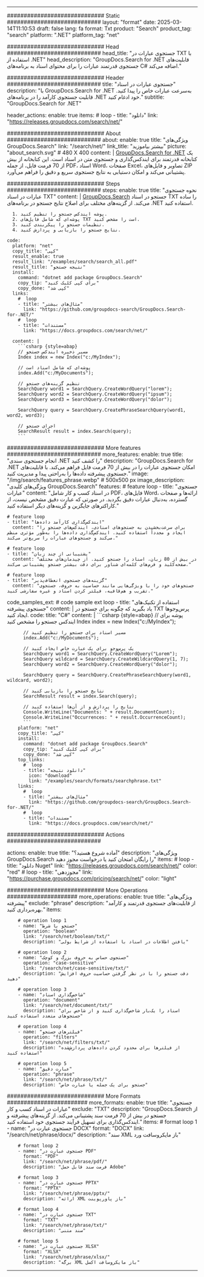 
---
############################# Static ############################
layout: "format"
date:  2025-03-14T11:10:53
draft: false
lang: fa
format: Txt
product: "Search"
product_tag: "search"
platform: ".NET"
platform_tag: "net"

############################# Head ############################
head_title: "جستجوی عبارات در TXT با استفاده از .NET"
head_description: "GroupDocs.Search for .NET قابلیت‌های جستجوی قدرتمند عبارات را برای محتوای اسناد به برنامه‌های C# اضافه می‌کند."

############################# Header ############################
title: "جستجوی عبارات در اسناد" 
description: "با GroupDocs.Search for .NET به‌سرعت عبارات خاص را پیدا کنید. قابلیت جستجوی کارآمد را در برنامه‌های .NET خود ادغام کنید."
subtitle: "GroupDocs.Search for .NET" 

header_actions:
  enable: true
  items:
    #  loop
    - title: "دانلود"
      link: "https://releases.groupdocs.com/search/net/"
      
############################# About ############################
about:
    enable: true
    title: "ویژگی‌های GroupDocs.Search"
    link: "/search/net/"
    link_title: "بیشتر بیاموزید"
    picture: "about_search.svg" # 480 X 400
    content: |
       [GroupDocs.Search for .NET](/search/net/) یک کتابخانه قدرتمند برای ایندکس‌گذاری و جستجوی متن در اسناد است. این کتابخانه از بیش از 70 فرمت فایل، از جمله PDF، اسناد Word، صفحات Excel، تصاویر و فایل‌های ZIP پشتیبانی می‌کند و امکان دستیابی به نتایج جستجوی سریع و دقیق را فراهم می‌آورد.

############################# Steps ############################
steps:
    enable: true
    title: "نحوه جستجوی عبارات در اسناد TXT"
    content: |
      [GroupDocs.Search](/search/net/) جستجو در اسناد TXT را ساده می‌کند. از گزینه‌های مختلف برای اصلاح نتایج جستجو در برنامه‌های .NET استفاده کنید.
      
      1. پوشه ایندکس جستجو را تنظیم کنید.
      2. پوشه‌ای که شامل فایل‌های TXT است را مشخص کنید.
      3. تنظیمات جستجو را پیکربندی کنید.
      4. نتایج جستجو را بازیابی و پردازش کنید.
   
    code:
      platform: "net"
      copy_title: "کپی"
      result_enable: true
      result_link: "/examples/search/search_all.pdf"
      result_title: "نتیجه جستجو"
      install:
        command: "dotnet add package GroupDocs.Search"
        copy_tip: "برای کپی کلیک کنید"
        copy_done: "کپی شد"
      links:
        #  loop
        - title: "مثال‌های بیشتر"
          link: "https://github.com/groupdocs-search/GroupDocs.Search-for-.NET/"
        #  loop
        - title: "مستندات"
          link: "https://docs.groupdocs.com/search/net/"
          
      content: |
        ```csharp {style=abap}
        // مسیر ذخیره ایندکس جستجو
        Index index = new Index("c:/MyIndex");

        // پوشه‌ای که شامل اسناد است
        index.Add("c:/MyDocuments");

        // تنظیم گزینه‌های جستجو
        SearchQuery word1 = SearchQuery.CreateWordQuery("lorem");
        SearchQuery word2 = SearchQuery.CreateWordQuery("ipsum");
        SearchQuery word3 = SearchQuery.CreateWordQuery("dolor");

        SearchQuery query = SearchQuery.CreatePhraseSearchQuery(word1, word2, word3);

        // اجرای جستجو
        SearchResult result = index.Search(query);
        ```            

############################# More features ############################
more_features:
  enable: true
  title: "انجام جستجوی سندی .NET را کشف کنید"
  description: "GroupDocs.Search for .NET امکان جستجوی عبارات را در بیش از 70 فرمت فایل فراهم می‌کند. با قابلیت‌های جستجوی پیشرفته داده‌ها را به‌راحتی پیدا و مدیریت کنید."
  image: "/img/search/features_phrase.webp" # 500x500 px
  image_description: "ویژگی‌های کلیدی GroupDocs.Search"
  features:
    # feature loop
    - title: "جستجوی عبارات"
      content: "در اسناد کسب و کار شامل PDF، فایل‌های Word، ارائه‌ها و صفحات گسترده، به‌دنبال عبارات دقیق بگردید. در صورتی که عبارت دقیق مشخص نیست، از کاراکترهای جایگزین و گزینه‌های دیگر استفاده کنید."

    # feature loop
    - title: "ایندکس‌گذاری کارآمد داده‌ها"
      content: "برای سرعت‌بخشیدن به جستجوهای اسنادی، ایندکس‌های جستجو را ایجاد و مجدداً استفاده کنید. ایندکس‌گذاری داده‌ها را به‌طور مؤثری منظم می‌کند و جستجوهای عبارات را سریع‌تر می‌کند."

    # feature loop
    - title: "پشتیبانی از چند زبان"
      content: "در بیش از 80 زبان، اسناد را جستجو کنید. از چیدمان‌های مختلف صفحه‌کلید و فرم‌های کلمه‌ای شناور برای دقت بیشتر جستجو پشتیبانی می‌کند."

    # feature loop
    - title: "گزینه‌های جستجوی انعطاف‌پذیر"
      content: "جستجوهای خود را با ویژگی‌هایی مانند حساسیت به حروف، جستجوی تقریب و هم‌قافیه، فیلتر کردن اسناد و غیره سفارشی کنید."
      
  code_samples_ext:
    # code sample ext loop
    - title: "استفاده از تکنیک‌های جستجوی پیشرفته"
      content: |
        یاد بگیرید که چگونه برای جستجو در TXT پرس‌وجوها ایجاد کنید.
      code:
        title: "C#"
        content: |
          ```csharp {style=abap}
          // پوشه برای ایندکس جستجو را مشخص کنید
          Index index = new Index("c:/MyIndex");
              
          // مسیر اسناد برای جستجو را تنظیم کنید
          index.Add("c:/MyDocuments");

          // یک پرس‌وجو برای یک عبارت خاص ایجاد کنید
          SearchQuery word1 = SearchQuery.CreateWordQuery("Lorem");
          SearchQuery wildcard = SearchQuery.CreateWildcardQuery(1, 7);
          SearchQuery word2 = SearchQuery.CreateWordQuery("dolor");

          SearchQuery query = SearchQuery.CreatePhraseSearchQuery(word1, wildcard, word2);

          // نتایج جستجو را بازیابی کنید
          SearchResult result = index.Search(query);
          
          // نتایج را پردازش و از آن‌ها استفاده کنید
          Console.WriteLine("Documents: " + result.DocumentCount);
          Console.WriteLine("Occurrences: " + result.OccurrenceCount);
          ```
        platform: "net"
        copy_title: "کپی"
        install:
          command: "dotnet add package GroupDocs.Search"
          copy_tip: "برای کپی کلیک کنید"
          copy_done: "کپی شد"
        top_links:
          #  loop
          - title: "دانلود نتیجه"
            icon: "download"
            link: "/examples/search/formats/searchphrase.txt"
        links:
          #  loop
          - title: "مثال‌های بیشتر"
            link: "https://github.com/groupdocs-search/GroupDocs.Search-for-.NET/"
          #  loop
          - title: "مستندات"
            link: "https://docs.groupdocs.com/search/net/"
            

            


############################# Actions ############################

actions:
  enable: true
  title: "آماده شروع هستید؟"
  description: "ویژگی‌های GroupDocs.Search را رایگان امتحان کنید یا درخواست مجوز دهید"
  items:
    #  loop
    - title: "دانلود Nuget"
      link: "https://releases.groupdocs.com/search/net/"
      color: "red"
        #  loop
    - title: "مجوزدهی"
      link: "https://purchase.groupdocs.com/pricing/search/net/"
      color: "light"


############################# More Operations #####################
more_operations:
    enable: true
    title: "ویژگی‌های پیشرفته"
    exclude: "phrase"
    description: "از قابلیت‌های جستجوی قدرتمند و کارآمد بهره‌برداری کنید."
    items: 
          
        # operation loop 1
        - name: "جستجو با شرط"
          operation: "boolean"
          link: "/search/net/boolean/txt/"
          description: "یافتن اطلاعات در اسناد با استفاده از شرایط بولی"

        # operation loop 2
        - name: "جستجوی حساس به حروف بزرگ و کوچک"
          operation: "case-sensitive"
          link: "/search/net/case-sensitive/txt/"
          description: "دقت جستجو را با در نظر گرفتن حساسیت حروف افزایش دهید"

        # operation loop 3
        - name: "شاخص‌گذاری اسناد"
          operation: "document"
          link: "/search/net/document/txt/"
          description: "اسناد را یک‌بار شاخص‌گذاری کنید و از شاخص برای جستجوهای متعدد استفاده کنید"

        # operation loop 4
        - name: "فیلترهای جستجو"
          operation: "filters"
          link: "/search/net/filters/txt/"
          description: "از فیلترها برای محدود کردن داده‌های پردازش‌شده استفاده کنید"

        # operation loop 5
        - name: "عبارت دقیق"
          operation: "phrase"
          link: "/search/net/phrase/txt/"
          description: "جستجو برای یک جمله یا عبارت خاص"
          
        
          
############################# More Formats ########################
more_formats:
    enable: true
    title: "جستجوی عبارات در اسناد کسب و کار"
    exclude: "TXT"
    description: "GroupDocs.Search از جستجو در بیش از 70 فرمت سند پشتیبانی می‌کند. از گزینه‌های پیشرفته و ایندکس‌گذاری برای تسهیل فرآیند جستجوی خود استفاده کنید."
    items: 
        # format loop 1
        - name: "جستجوی عبارت در DOCX"
          format: "DOCX"
          link: "/search/net/phrase/docx/"
          description: "سند XML باز مایکروسافت ورد"
          
        # format loop 2
        - name: "جستجوی عبارت در PDF"
          format: "PDF"
          link: "/search/net/phrase/pdf/"
          description: "فرمت سند قابل حمل Adobe"
          
        # format loop 3
        - name: "جستجوی عبارت در PPTX"
          format: "PPTX"
          link: "/search/net/phrase/pptx/"
          description: "ارائه XML باز پاورپوینت"

        # format loop 4
        - name: "جستجوی عبارت در TXT"
          format: "TXT"
          link: "/search/net/phrase/txt/"
          description: "سند متنی"
          
        # format loop 5
        - name: "جستجوی عبارت در XLSX"
          format: "XLSX"
          link: "/search/net/phrase/xlsx/"
          description: "برگه XML باز مایکروسافت اکسل"
  

---
